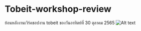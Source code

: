 # Tobeit-workshop-review
ย้อนหลังงานเวิร์คชอปงาน tobeit ของวันอาทิตย์ที่ 30 ตุลาคม 2565
![Alt text](https://media.discordapp.net/attachments/842751029304492064/1036304958909325392/unknown.png "a title")